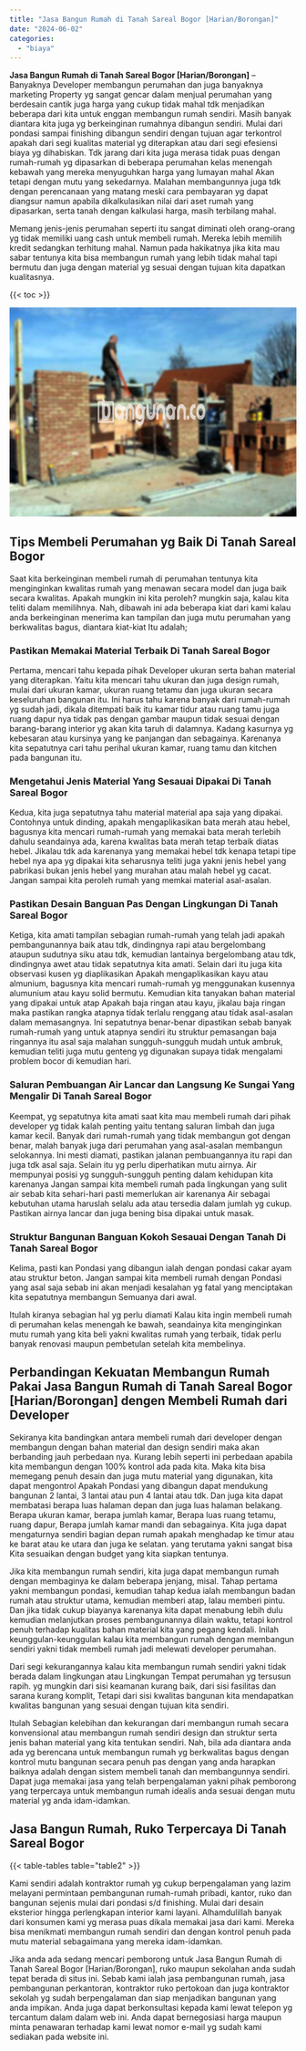 ```yaml
---
title: "Jasa Bangun Rumah di Tanah Sareal Bogor [Harian/Borongan]"
date: "2024-06-02"
categories: 
  - "biaya"
---
```


**Jasa Bangun Rumah di Tanah Sareal Bogor \[Harian/Borongan\]** – Banyaknya Developer membangun perumahan dan juga banyaknya marketing Property yg sangat gencar dalam menjual perumahan yang berdesain cantik juga harga yang cukup tidak mahal tdk menjadikan beberapa dari kita untuk enggan membangun rumah sendiri. Masih banyak diantara kita juga yg berkeinginan rumahnya dibangun sendiri. Mulai dari pondasi sampai finishing dibangun sendiri dengan tujuan agar terkontrol apakah dari segi kualitas material yg diterapkan atau dari segi efesiensi biaya yg dihabiskan. Tdk jarang dari kita juga merasa tidak puas dengan rumah-rumah yg dipasarkan di beberapa perumahan kelas menengah kebawah yang mereka menyuguhkan harga yang lumayan mahal Akan tetapi dengan mutu yang sekedarnya. Malahan membangunnya juga tdk dengan perencanaan yang matang meski cara pembayaran yg dapat diangsur namun apabila dikalkulasikan nilai dari aset rumah yang dipasarkan, serta tanah dengan kalkulasi harga, masih terbilang mahal.

Memang jenis-jenis perumahan seperti itu sangat diminati oleh orang-orang yg tidak memiliki uang cash untuk membeli rumah. Mereka lebih memilih kredit sedangkan terhitung mahal. Namun pada hakikatnya jika kita mau sabar tentunya kita bisa membangun rumah yang lebih tidak mahal tapi bermutu dan juga dengan material yg sesuai dengan tujuan kita dapatkan kualitasnya.

{{< toc >}}

![Jasa Bangun Rumah di Tanah Sareal Bogor [Harian/Borongan]](/images/borong-bangunan-23.png)

## Tips Membeli Perumahan yg Baik Di Tanah Sareal Bogor

Saat kita berkeinginan membeli rumah di perumahan tentunya kita menginginkan kwalitas rumah yang menawan secara model dan juga baik secara kwalitas. Apakah mungkin ini kita peroleh? mungkin saja, kalau kita teliti dalam memilihnya. Nah, dibawah ini ada beberapa kiat dari kami kalau anda berkeinginan menerima kan tampilan dan juga mutu perumahan yang berkwalitas bagus, diantara kiat-kiat Itu adalah;

### Pastikan Memakai Material Terbaik Di Tanah Sareal Bogor

Pertama, mencari tahu kepada pihak Developer ukuran serta bahan material yang diterapkan. Yaitu kita mencari tahu ukuran dan juga design rumah, mulai dari ukuran kamar, ukuran ruang tetamu dan juga ukuran secara keseluruhan bangunan itu. Ini harus tahu karena banyak dari rumah-rumah yg sudah jadi, dikala ditempati baik itu kamar tidur atau ruang tamu juga ruang dapur nya tidak pas dengan gambar maupun tidak sesuai dengan barang-barang interior yg akan kita taruh di dalamnya. Kadang kasurnya yg kebesaran atau kursinya yang ke panjangan dan sebagainya. Karenanya kita sepatutnya cari tahu perihal ukuran kamar, ruang tamu dan kitchen pada bangunan itu.

### Mengetahui Jenis Material Yang Sesauai Dipakai Di Tanah Sareal Bogor

Kedua, kita juga sepatutnya tahu material material apa saja yang dipakai. Contohnya untuk dinding, apakah mengaplikasikan bata merah atau hebel, bagusnya kita mencari rumah-rumah yang memakai bata merah terlebih dahulu seandainya ada, karena kwalitas bata merah tetap terbaik diatas hebel. Jikalau tdk ada karenanya yang memakai hebel tdk kenapa tetapi tipe hebel nya apa yg dipakai kita seharusnya teliti juga yakni jenis hebel yang pabrikasi bukan jenis hebel yang murahan atau malah hebel yg cacat. Jangan sampai kita peroleh rumah yang memkai material asal-asalan.

### Pastikan Desain Banguan Pas Dengan Lingkungan Di Tanah Sareal Bogor

Ketiga, kita amati tampilan sebagian rumah-rumah yang telah jadi apakah pembangunannya baik atau tdk, dindingnya rapi atau bergelombang ataupun sudutnya siku atau tdk, kemudian lantainya bergelombang atau tdk, dindingnya awet atau tidak sepatutnya kita amati. Selain dari itu juga kita observasi kusen yg diaplikasikan Apakah mengaplikasikan kayu atau almunium, bagusnya kita mencari rumah-rumah yg menggunakan kusennya alumunium atau kayu solid bermutu. Kemudian kita tanyakan bahan material yang dipakai untuk atap Apakah baja ringan atau kayu, jikalau baja ringan maka pastikan rangka atapnya tidak terlalu renggang atau tidak asal-asalan dalam memasangnya. Ini sepatutnya benar-benar dipastikan sebab banyak rumah-rumah yang untuk atapnya sendiri itu struktur pemasangan baja ringannya itu asal saja malahan sungguh-sungguh mudah untuk ambruk, kemudian teliti juga mutu genteng yg digunakan supaya tidak mengalami problem bocor di kemudian hari.

### Saluran Pembuangan Air Lancar dan Langsung Ke Sungai Yang Mengalir Di Tanah Sareal Bogor

Keempat, yg sepatutnya kita amati saat kita mau membeli rumah dari pihak developer yg tidak kalah penting yaitu tentang saluran limbah dan juga kamar kecil. Banyak dari rumah-rumah yang tidak membangun got dengan benar, malah banyak juga dari perumahan yang asal-asalan membangun selokannya. Ini mesti diamati, pastikan jalanan pembuangannya itu rapi dan juga tdk asal saja. Selain itu yg perlu diperhatikan mutu airnya. Air mempunyai posisi yg sungguh-sungguh penting dalam kehidupan kita karenanya Jangan sampai kita membeli rumah pada lingkungan yang sulit air sebab kita sehari-hari pasti memerlukan air karenanya Air sebagai kebutuhan utama haruslah selalu ada atau tersedia dalam jumlah yg cukup. Pastikan airnya lancar dan juga bening bisa dipakai untuk masak.

### Struktur Bangunan Banguan Kokoh Sesauai Dengan Tanah Di Tanah Sareal Bogor

Kelima, pasti kan Pondasi yang dibangun ialah dengan pondasi cakar ayam atau struktur beton. Jangan sampai kita membeli rumah dengan Pondasi yang asal saja sebab ini akan menjadi kesalahan yg fatal yang menciptakan kita sepatutnya membangun Semuanya dari awal.

Itulah kiranya sebagian hal yg perlu diamati Kalau kita ingin membeli rumah di perumahan kelas menengah ke bawah, seandainya kita menginginkan mutu rumah yang kita beli yakni kwalitas rumah yang terbaik, tidak perlu banyak renovasi maupun pembetulan setelah kita membelinya.

## Perbandingan Kekuatan Membangun Rumah Pakai Jasa Bangun Rumah di Tanah Sareal Bogor \[Harian/Borongan\] dengen Membeli Rumah dari Developer

Sekiranya kita bandingkan antara membeli rumah dari developer dengan membangun dengan bahan material dan design sendiri maka akan berbanding jauh perbedaan nya. Kurang lebih seperti ini perbedaan apabila kita membangun dengan 100% kontrol ada pada kita. Maka kita bisa memegang penuh desain dan juga mutu material yang digunakan, kita dapat mengontrol Apakah Pondasi yang dibangun dapat mendukung bangunan 2 lantai, 3 lantai atau pun 4 lantai atau tdk. Dan juga kita dapat membatasi berapa luas halaman depan dan juga luas halaman belakang. Berapa ukuran kamar, berapa jumlah kamar, Berapa luas ruang tetamu, ruang dapur, Berapa jumlah kamar mandi dan sebagainya. Kita juga dapat mengaturnya sendiri bagian depan rumah apakah menghadap ke timur atau ke barat atau ke utara dan juga ke selatan. yang terutama yakni sangat bisa Kita sesuaikan dengan budget yang kita siapkan tentunya.

Jika kita membangun rumah sendiri, kita juga dapat membangun rumah dengan membaginya ke dalam beberapa jenjang, misal. Tahap pertama yakni membangun pondasi, kemudian tahap kedua ialah membangun badan rumah atau struktur utama, kemudian memberi atap, lalau memberi pintu. Dan jika tidak cukup biayanya karenanya kita dapat menabung lebih dulu kemudian melanjutkan proses pembangunannya dilain waktu, tetapi kontrol penuh terhadap kualitas bahan material kita yang pegang kendali. Inilah keunggulan-keunggulan kalau kita membangun rumah dengan membangun sendiri yakni tidak membeli rumah jadi melewati developer perumahan.

Dari segi kekurangannya kalau kita membangun rumah sendiri yakni tidak berada dalam lingkungan atau Lingkungan Tempat perumahan yg tersusun rapih. yg mungkin dari sisi keamanan kurang baik, dari sisi fasilitas dan sarana kurang komplit, Tetapi dari sisi kwalitas bangunan kita mendapatkan kwalitas bangunan yang sesuai dengan tujuan kita sendiri.

Itulah Sebagian kelebihan dan kekurangan dari membangun rumah secara konvensional atau membangun rumah sendiri design dan struktur serta jenis bahan material yang kita tentukan sendiri. Nah, bila ada diantara anda ada yg berencana untuk membangun rumah yg berkwalitas bagus dengan kontrol mutu bangunan secara penuh pas dengan yang anda harapkan baiknya adalah dengan sistem membeli tanah dan membangunnya sendiri. Dapat juga memakai jasa yang telah berpengalaman yakni pihak pemborong yang terpercaya untuk membangun rumah idealis anda sesuai dengan mutu material yg anda idam-idamkan.

## Jasa Bangun Rumah, Ruko Terpercaya Di Tanah Sareal Bogor

{{< table-tables table="table2" >}}

Kami sendiri adalah kontraktor rumah yg cukup berpengalaman yang lazim melayani permintaan pembangunan rumah-rumah pribadi, kantor, ruko dan bangunan sejenis mulai dari pondasi s/d finishing. Mulai dari desain eksterior hingga perlengkapan interior kami layani. Alhamdulillah banyak dari konsumen kami yg merasa puas dikala memakai jasa dari kami. Mereka bisa menikmati membangun rumah sendiri dan dengan kontrol penuh pada mutu material sebagaimana yang mereka idam-idamkan.

Jika anda ada sedang mencari pemborong untuk Jasa Bangun Rumah di Tanah Sareal Bogor \[Harian/Borongan\], ruko maupun sekolahan anda sudah tepat berada di situs ini. Sebab kami ialah jasa pembangunan rumah, jasa pembangunan perkantoran, kontraktor ruko pertokoan dan juga kontraktor sekolah yg sudah berpengalaman dan siap menjadikan bangunan yang anda impikan. Anda juga dapat berkonsultasi kepada kami lewat telepon yg tercantum dalam dalam web ini. Anda dapat bernegosiasi harga maupun minta penawaran terhadap kami lewat nomor e-mail yg sudah kami sediakan pada website ini.
